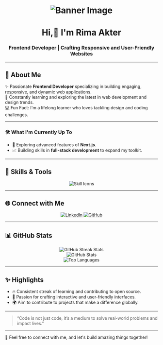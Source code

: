 <h1 align="center">
  <img src="https://i.ibb.co.com/MfKNvVz/Rima-Akter-3.png" alt="Banner Image" />
</h1>

<h1 align="center">Hi,👋 I'm <strong>Rima Akter</strong></h1>
<h3 align="center">Frontend Developer | Crafting Responsive and User-Friendly Websites</h3>

---

## 🌟 **About Me**  
✨ Passionate **Frontend Developer** specializing in building engaging, responsive, and dynamic web applications.  
🌱 Constantly learning and exploring the latest in web development and design trends.  
💻 Fun Fact: I'm a lifelong learner who loves tackling design and coding challenges.  

---

### 🛠 **What I'm Currently Up To**  
- 🔭 Exploring advanced features of **Next.js**.    
- 📈 Building skills in **full-stack development** to expand my toolkit.  

---

## 🚀 **Skills & Tools**  

<div align="center">
  <img src="https://skillicons.dev/icons?i=html,css,js,react,tailwind,bootstrap,git,github,figma,vscode" alt="Skill Icons" />
</div>  

---

## 🌐 **Connect with Me**  

<div align="center">
  <a href="https://www.linkedin.com/in/rima-akter-2abb2a216/" target="_blank">
    <img src="https://img.shields.io/badge/LinkedIn-%230077B5.svg?&style=for-the-badge&logo=linkedin&logoColor=white" alt="LinkedIn">
  </a>
  <a href="https://github.com/Rimaakter1" target="_blank">
    <img src="https://img.shields.io/badge/GitHub-%23181717.svg?&style=for-the-badge&logo=github&logoColor=white" alt="GitHub">
  </a>
</div>  

---

## 📊 **GitHub Stats**  

<div align="center">
  <img src="https://github-readme-streak-stats.herokuapp.com/?user=yourusername&theme=radical" alt="GitHub Streak Stats" />
  <br/>
  <img src="https://github-readme-stats.vercel.app/api?username=yourusername&show_icons=true&theme=radical" alt="GitHub Stats" />
  <br/>
  <img src="https://github-readme-stats.vercel.app/api/top-langs/?username=yourusername&layout=compact&theme=radical" alt="Top Languages" />
</div>

---

## ✨ **Highlights**  
- 🔥 Consistent streak of learning and contributing to open source.  
- 🌟 Passion for crafting interactive and user-friendly interfaces.  
- 🌍 Aim to contribute to projects that make a difference globally.

---

> “Code is not just code, it’s a medium to solve real-world problems and impact lives.”  

---

🎨 Feel free to connect with me, and let's build amazing things together!
